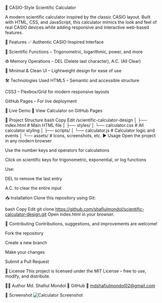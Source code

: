 🔢 CASIO-Style Scientific Calculator
<!-- Replace with real image link from assets or hosted image -->

A modern scientific calculator inspired by the classic CASIO layout. Built with HTML, CSS, and JavaScript, this calculator mimics the look and feel of real CASIO devices while adding responsive and interactive web-based features.

🌟 Features
✅ Authentic CASIO-Inspired Interface



🧮 Scientific Functions – Trigonometric, logarithmic, power, and more

♻️ Memory Operations – DEL (Delete last character), A.C. (All Clear)

🎨 Minimal & Clean UI – Lightweight design for ease of use

🛠️ Technologies Used
HTML5 – Semantic and accessible structure

CSS3 – Flexbox/Grid for modern responsive layouts



GitHub Pages – For live deployment

🚀 Live Demo
🔗 View Calculator on GitHub Pages

📂 Project Structure
bash
Copy
Edit
/scientific-calculator-design
│
├── index.html            # Main HTML file
│
├── styles/
│   └── calculator.css    # All calculator styling
│
├── scripts/
│   └── calculator.js     # Calculator logic and events
│
└── assets/               # Icons, screenshots, etc.
▶️ Usage
Open the project in any modern browser

Use the number keys and operators for calculations

Click on scientific keys for trigonometric, exponential, or log functions

Use:

DEL to remove the last entry

A.C. to clear the entire input

📥 Installation
Clone this repository using Git:

bash
Copy
Edit
git clone https://github.com/shafiulmondol/scientific-calculator-design.git
Open index.html in your browser.

🤝 Contributing
Contributions, suggestions, and improvements are welcome!

Fork the repository

Create a new branch

Make your changes

Submit a Pull Request

📄 License
This project is licensed under the MIT License – free to use, modify, and distribute.

👨‍💻 Author
Md. Shafiul Mondol
🔗 GitHub
📧 mdshafiulmondol02@gmail.com

📸 Screenshot
![Calculator Screenshot](assets/screenshot.png)

